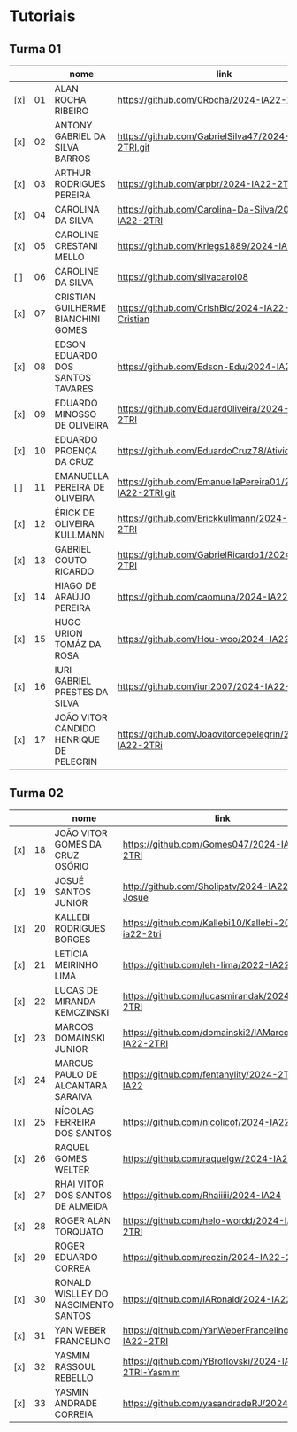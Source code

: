 # Tutoriais  

## Turma 01

|     |     | nome                                    | link                                                     |
| --- | --- | --------------------------------------- | -------------------------------------------------------- |
| [x] | 01  | ALAN ROCHA RIBEIRO                      | https://github.com/0Rocha/2024-IA22-2TRI                 |
| [x] | 02  | ANTONY GABRIEL DA SILVA BARROS          | https://github.com/GabrielSilva47/2024-IA22-2TRI.git     |
| [x] | 03  | ARTHUR RODRIGUES PEREIRA                | https://github.com/arpbr/2024-IA22-2TRI                  |
| [x] | 04  | CAROLINA DA SILVA                       | https://github.com/Carolina-Da-Silva/2024-IA22-2TRI      |
| [x] | 05  | CAROLINE CRESTANI MELLO                 | https://github.com/Kriegs1889/2024-IA22-2TRI             |
| [ ] | 06  | CAROLINE DA SILVA                       | https://github.com/silvacarol08                          |
| [x] | 07  | CRISTIAN GUILHERME BIANCHINI GOMES      | https://github.com/CrishBic/2024-IA22-2TRI-Cristian      |
| [x] | 08  | EDSON EDUARDO DOS SANTOS TAVARES        | https://github.com/Edson-Edu/2024-IA22-2TRI              |
| [x] | 09  | EDUARDO MINOSSO DE OLIVEIRA             | https://github.com/Eduard0liveira/2024-IA22-2TRI         |
| [x] | 10  | EDUARDO PROENÇA DA CRUZ                 | https://github.com/EduardoCruz78/AtividadeProg2          |
| [ ] | 11  | EMANUELLA PEREIRA DE OLIVEIRA           | https://github.com/EmanuellaPereira01/2024-IA22-2TRI.git |
| [x] | 12  | ÉRICK DE OLIVEIRA KULLMANN              | https://github.com/Erickkullmann/2024-IA22-2TRI          |
| [x] | 13  | GABRIEL COUTO RICARDO                   | https://github.com/GabrielRicardo1/2024-IA22-2TRI        |
| [x] | 14  | HIAGO DE ARAÚJO PEREIRA                 | https://github.com/caomuna/2024-IA22-2TRI                |
| [x] | 15  | HUGO URION TOMÁZ DA ROSA                | https://github.com/Hou-woo/2024-IA22-2TRI                |
| [x] | 16  | IURI GABRIEL PRESTES DA SILVA           | https://github.com/iuri2007/2024-IA22-2TRI               |
| [x] | 17  | JOÃO VITOR CÂNDIDO HENRIQUE DE PELEGRIN | https://github.com/Joaovitordepelegrin/2024-IA22-2TRi    |

## Turma 02

|     |    | nome                                | link                                                     |
| --- | -- | ----------------------------------- | -------------------------------------------------------- |
| [x] | 18 | JOÃO VITOR GOMES DA CRUZ OSÓRIO     | https://github.com/Gomes047/2024-IA22-2TRI               |
| [x] | 19 | JOSUÉ SANTOS JUNIOR                 | http://github.com/Sholipatv/2024-IA22-2TRI-Josue         |
| [x] | 20 | KALLEBI RODRIGUES BORGES            | https://github.com/Kallebi10/Kallebi-2024-ia22-2tri      |
| [x] | 21 | LETÍCIA MEIRINHO LIMA               | https://github.com/leh-lima/2022-IA22                    |
| [x] | 22 | LUCAS DE MIRANDA KEMCZINSKI         | https://github.com/lucasmirandak/2024-IA22-2TRI          |
| [x] | 23 | MARCOS DOMAINSKI JUNIOR             | https://github.com/domainski2/IAMarcos2024-IA22-2TRI     |
| [x] | 24 | MARCUS PAULO DE ALCANTARA SARAIVA   | https://github.com/fentanylity/2024-2TRI-IA22            |
| [x] | 25 | NÍCOLAS FERREIRA DOS SANTOS         | https://github.com/nicolicof/2024-IA22-2TRI              |
| [x] | 26 | RAQUEL GOMES WELTER                 | https://github.com/raquelgw/2024-IA22-2TRI               |
| [x] | 27 | RHAI VITOR DOS SANTOS DE ALMEIDA    | https://github.com/Rhaiiiii/2024-IA24                    |
| [x] | 28 | ROGER ALAN TORQUATO                 | https://github.com/helo-wordd/2024-IA22-2TRI             |
| [x] | 29 | ROGER EDUARDO CORREA                | https://github.com/reczin/2024-IA22-2TRI                 |
| [x] | 30 | RONALD WISLLEY DO NASCIMENTO SANTOS | https://github.com/IARonald/2024-IA22-2TRI               |
| [x] | 31 | YAN WEBER FRANCELINO                | https://github.com/YanWeberFrancelino/2024-IA22-2TRI     |
| [x] | 32 | YASMIM RASSOUL REBELLO              | https://github.com/YBroflovski/2024-IA22-2TRI-Yasmim     |
| [x] | 33 | YASMIN ANDRADE CORREIA              | https://github.com/yasandradeRJ/2024-IA22                |